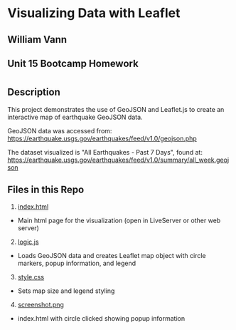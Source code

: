 # Visualizing Data with Leaflet

## William Vann
## Unit 15 Bootcamp Homework 

#

## Description

This project demonstrates the use of GeoJSON and Leaflet.js to create an interactive map of earthquake GeoJSON data. 

GeoJSON data was accessed from: https://earthquake.usgs.gov/earthquakes/feed/v1.0/geojson.php

The dataset visualized is "All Earthquakes - Past 7 Days", found at: https://earthquake.usgs.gov/earthquakes/feed/v1.0/summary/all_week.geojson  

## Files in this Repo

1. [index.html](/Leaflet-Part-1/index.html)

* Main html page for the visualization (open in LiveServer or other web server)

2. [logic.js](/Leaflet-Part-1/static/js/logic.js)

* Loads GeoJSON data and creates Leaflet map object with circle markers, popup information, and legend

3. [style.css](/Leaflet-Part-1/static/css/style.css)

* Sets map size and legend styling

4. [screenshot.png](/Leaflet-Part-1/static/images/screenshot.png)

* index.html with circle clicked showing popup information